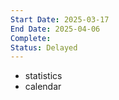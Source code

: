 ```yaml
---
Start Date: 2025-03-17
End Date: 2025-04-06
Complete:
Status: Delayed
---
```

- statistics
- calendar